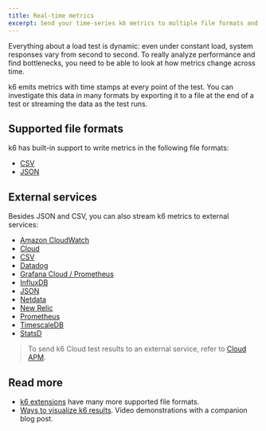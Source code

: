 ```yaml
---
title: Real-time metrics
excerpt: Send your time-series k6 metrics to multiple file formats and services
---
```


Everything about a load test is dynamic: even under constant load, system responses vary from second to second.
To really analyze performance and find bottlenecks, you need to be able to look at how metrics change across time.

k6 emits metrics with time stamps at every point of the test.
You can investigate this data in many formats by exporting it to a file at the end of a test or streaming the data as the test runs.

## Supported file formats

k6 has built-in support to write metrics in the following file formats:

<Glossary>

- [CSV](/results-output/real-time-metrics/csv/)
- [JSON](/results-output/real-time-metrics/json/)

</Glossary>

## External services

Besides JSON and CSV, you can also stream k6 metrics to external services:

<Glossary>

- [Amazon CloudWatch](/results-output/real-time-metrics/amazon-cloudwatch)
- [Cloud](/results-output/real-time-metrics/cloud)
- [CSV](/results-output/real-time-metrics/csv)
- [Datadog](/results-output/real-time-metrics/datadog)
- [Grafana Cloud / Prometheus](/results-output/real-time-metrics/grafana-cloud)
- [InfluxDB](/results-output/real-time-metrics/influxdb-+-grafana)
- [JSON](/results-output/real-time-metrics/json)
- [Netdata](/results-output/real-time-metrics/netdata)
- [New Relic](/results-output/real-time-metrics/new-relic)
- [Prometheus](/results-output/real-time-metrics/prometheus)
- [TimescaleDB](/results-output/real-time-metrics/timescaledb)
- [StatsD](/results-output/real-time-metrics/statsd)

</Glossary>

<Blockquote mod="note" title="This list applies to tests on your machine">

To send k6 Cloud test results to an external service, refer to
[Cloud APM](http://localhost:8000/cloud/integrations/cloud-apm/).

</Blockquote>

## Read more

- [k6 extensions](/extensions) have many more supported file formats.
- [Ways to visualize k6 results](https://k6.io/blog/ways-to-visualize-k6-results/). Video demonstrations with a companion blog post.

